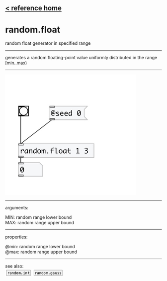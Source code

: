 [< reference home](index.html)
---

# random.float


random float generator in specified range

---

generates a random floating-point value uniformly distributed in the range
            [min..max)
<br>


---


![example](examples/random.float-example.jpg)

---
arguments:

MIN: random range lower bound<br>
MAX: random range upper bound<br>

---
properties:

@min: random range lower bound<br>
@max: random range upper bound<br>

---
see also:<br>
[![random.int](img/object_random.int.png)](random.int.html)
[![random.gauss](img/object_random.gauss.png)](random.gauss.html)
